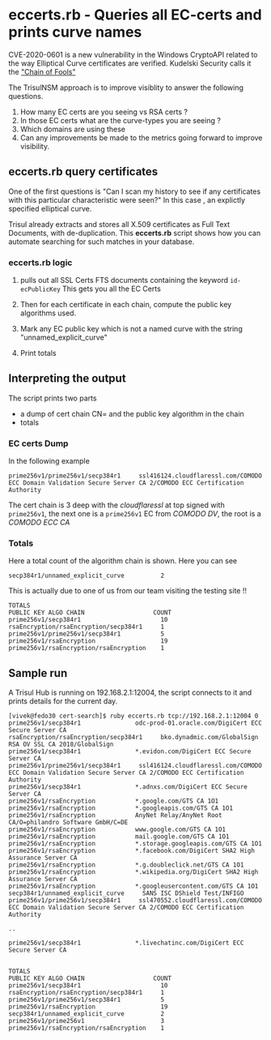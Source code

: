 # eccerts.rb - Queries all EC-certs and prints curve names 

CVE-2020-0601 is a new vulnerability in the Windows CryptoAPI related to the way Elliptical Curve certificates are verified.  Kudelski Security calls it the ["Chain of Fools"](https://research.kudelskisecurity.com/2020/01/15/cve-2020-0601-the-chainoffools-attack-explained-with-poc/) 

The TrisulNSM  approach is to improve visiblity to answer the following questions.

1. How many EC certs are you seeing vs RSA certs ?
2. In those EC certs what are the curve-types you are seeing ?
3. Which domains are using these 
4. Can any improvements be made to the metrics going forward to improve visibility.


## eccerts.rb query certificates

One of the first questions is "Can I scan my history to see if any certificates with this particular characteristic were seen?"  In this case , an explictly specified elliptical curve.

Trisul already extracts and stores all X.509 certificates as Full Text Documents, with de-duplication. This **eccerts.rb**  script shows how you can automate searching for such matches in your database. 


### eccerts.rb logic 

1. pulls out all SSL Certs FTS documents containing the keyword `id-ecPublicKey`  This gets you all
the EC Certs

2. Then for each certificate in each chain,  compute the public key algorithms used. 

3. Mark any EC public key which is not a named  curve with the string "unnamed_explicit_curve" 

4. Print totals 

## Interpreting the output 

The script prints two parts

- a dump of cert chain CN= and the public key algorithm in the chain
- totals 

### EC certs Dump 

In the following example 
````
prime256v1/prime256v1/secp384r1     ssl416124.cloudflaressl.com/COMODO ECC Domain Validation Secure Server CA 2/COMODO ECC Certification Authority
````

The cert chain is 3 deep with the _cloudflaressl_ at top signed with `prime256v1`, the next one is a `prime256v1` EC from _COMODO DV_, the root is a _COMODO ECC CA_ 

### Totals 

Here a total count of the algorithm chain is shown. Here you can see 
```
secp384r1/unnamed_explicit_curve          2
```
This is actually due to one of us from our team visiting the testing site !! 


```
TOTALS
PUBLIC KEY ALGO CHAIN                   COUNT
prime256v1/secp384r1                      10
rsaEncryption/rsaEncryption/secp384r1     1
prime256v1/prime256v1/secp384r1           5
prime256v1/rsaEncryption                  19
prime256v1/rsaEncryption/rsaEncryption    1

```

## Sample run 

A Trisul Hub is running on 192.168.2.1:12004, the script connects to it and prints details for the current day. 


```
[vivek@fedo30 cert-search]$ ruby eccerts.rb tcp://192.168.2.1:12004 0 
prime256v1/secp384r1               odc-prod-01.oracle.com/DigiCert ECC Secure Server CA 
rsaEncryption/rsaEncryption/secp384r1     bko.dynadmic.com/GlobalSign RSA OV SSL CA 2018/GlobalSign
prime256v1/secp384r1               *.evidon.com/DigiCert ECC Secure Server CA            
prime256v1/prime256v1/secp384r1     ssl416124.cloudflaressl.com/COMODO ECC Domain Validation Secure Server CA 2/COMODO ECC Certification Authority
prime256v1/secp384r1               *.adnxs.com/DigiCert ECC Secure Server CA
prime256v1/rsaEncryption           *.google.com/GTS CA 1O1                                                                                        
prime256v1/rsaEncryption           *.googleapis.com/GTS CA 1O1                    
prime256v1/rsaEncryption           AnyNet Relay/AnyNet Root CA/O=philandro Software GmbH/C=DE
prime256v1/rsaEncryption           www.google.com/GTS CA 1O1                  
prime256v1/rsaEncryption           mail.google.com/GTS CA 1O1                                                                          
prime256v1/rsaEncryption           *.storage.googleapis.com/GTS CA 1O1              
prime256v1/rsaEncryption           *.facebook.com/DigiCert SHA2 High Assurance Server CA
prime256v1/rsaEncryption           *.g.doubleclick.net/GTS CA 1O1
prime256v1/rsaEncryption           *.wikipedia.org/DigiCert SHA2 High Assurance Server CA
prime256v1/rsaEncryption           *.googleusercontent.com/GTS CA 1O1
secp384r1/unnamed_explicit_curve     SANS ISC DShield Test/INFIGO
prime256v1/prime256v1/secp384r1     ssl470552.cloudflaressl.com/COMODO ECC Domain Validation Secure Server CA 2/COMODO ECC Certification Authority

..

prime256v1/secp384r1               *.livechatinc.com/DigiCert ECC Secure Server CA


TOTALS
PUBLIC KEY ALGO CHAIN                   COUNT
prime256v1/secp384r1                      10
rsaEncryption/rsaEncryption/secp384r1     1
prime256v1/prime256v1/secp384r1           5
prime256v1/rsaEncryption                  19
secp384r1/unnamed_explicit_curve          2
prime256v1/prime256v1                     3
prime256v1/rsaEncryption/rsaEncryption    1

```



